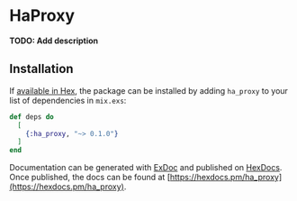 # HaProxy

**TODO: Add description**

## Installation

If [available in Hex](https://hex.pm/docs/publish), the package can be installed
by adding `ha_proxy` to your list of dependencies in `mix.exs`:

```elixir
def deps do
  [
    {:ha_proxy, "~> 0.1.0"}
  ]
end
```

Documentation can be generated with [ExDoc](https://github.com/elixir-lang/ex_doc)
and published on [HexDocs](https://hexdocs.pm). Once published, the docs can
be found at [https://hexdocs.pm/ha_proxy](https://hexdocs.pm/ha_proxy).

